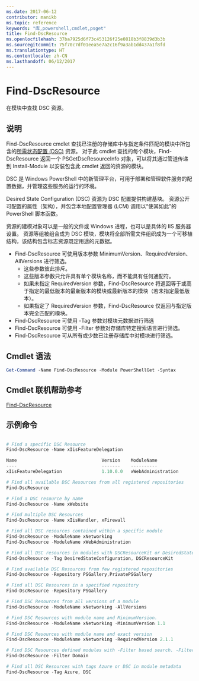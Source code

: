 ```yaml
---
ms.date: 2017-06-12
contributor: manikb
ms.topic: reference
keywords: "库,powershell,cmdlet,psget"
title: Find-DscResource
ms.openlocfilehash: 37ba7925d6f73c453126f25e0818b3f8839d3b3b
ms.sourcegitcommit: 75f70c7df01eea5e7a2c16f9a3ab1dd437a1f8fd
ms.translationtype: HT
ms.contentlocale: zh-CN
ms.lasthandoff: 06/12/2017
---
```

# <a name="find-dscresource"></a>Find-DscResource

在模块中查找 DSC 资源。

## <a name="description"></a>说明

Find-DscResource cmdlet 查找已注册的存储库中与指定条件匹配的模块中所包含的[所需状态配置 (DSC)](https://msdn.microsoft.com/en-us/PowerShell/dsc/overview) 资源。
对于此 cmdlet 查找的每个模块，Find-DscResource 返回一个 PSGetDscResourceInfo 对象，可以将其通过管道传递到 Install-Module 以安装包含此 cmdlet 返回的资源的模块。

DSC 是 Windows PowerShell 中的新管理平台，可用于部署和管理软件服务的配置数据，并管理这些服务的运行的环境。

Desired State Configuration (DSC) 资源为 DSC 配置提供构建基块。 资源公开可配置的属性（架构），并包含本地配置管理器 (LCM) 调用以“使其如此”的 PowerShell 脚本函数。

资源的建模对象可以是一般的文件或 Windows 进程，也可以是具体的 IIS 服务器设置。 资源等组被组合成为 DSC 模块，模块将全部所需文件组织成为一个可移植结构，该结构包含标志资源既定用途的元数据。

- Find-DscResource 可使用版本参数 MinimumVersion、RequiredVersion、AllVersions 进行筛选。
  - 这些参数彼此排斥。
  - 这些版本参数只允许具有单个模块名称，而不能具有任何通配符。
  - 如果未指定 RequiredVersion 参数，Find-DscResource 将返回等于或高于指定的最低版本的最新版本的模块或最新版本的模块（若未指定最低版本）。
  - 如果指定了 RequiredVersion 参数，Find-DscResource 仅返回与指定版本完全匹配的模块。
- Find-DscResource 可使用 -Tag 参数对模块元数据进行筛选
- Find-DscResource 可使用 -Filter 参数对存储库特定搜索语言进行筛选。
- Find-DscResource 可从所有或少数已注册存储库中对模块进行筛选。

## <a name="cmdlet-syntax"></a>Cmdlet 语法
```powershell
Get-Command -Name Find-DscResource -Module PowerShellGet -Syntax
```

## <a name="cmdlet-online-help-reference"></a>Cmdlet 联机帮助参考

[Find-DscResource](http://go.microsoft.com/fwlink/?LinkId=517196)

## <a name="example-commands"></a>示例命令
```powershell

# Find a specific DSC Resource
Find-DscResource -Name xIisFeatureDelegation

Name                                Version    ModuleName                          Repository
----                                -------    ----------                          ----------
xIisFeatureDelegation               1.10.0.0   xWebAdministration                  PSGallery

# Find all available DSC Resources from all registered repositories
Find-DscResource

# Find a DSC resource by name
Find-DscResource -Name xWebsite

# Find multiple DSC Resources
Find-DscResource -Name xIisHandler, xFirewall

# Find all DSC resources contained within a specific module
Find-DscResource -ModuleName xNetworking
Find-DscResource -ModuleName xWebAdministration

# Find all DSC resources in modules with DSCResourceKit or DesiredStateConfiguration
Find-DscResource -Tag DesiredStateConfiguration, DSCResourceKit

# Find available DSC Resources from few registered repositories
Find-DscResource -Repository PSGallery,PrivatePSGallery

# Find all DSC Resources in a specified repository
Find-DscResource -Repository PSGallery

# Find DSC Resources from all versions of a module
Find-DscResource -ModuleName xNetworking -AllVersions

# Find DSC Resources with module name and MinimumVersion.
Find-DscResource -ModuleName xNetworking -MinimumVersion 1.1

# Find DSC Resources with module name and exact version
Find-DscResource -ModuleName xNetworking -RequiredVersion 2.1.1

# Find DSC Resources defined modules with -Filter based search. -Filter searches in description and module names
Find-DscResource -Filter Domain

# Find all DSC Resources with tags Azure or DSC in module metadata
Find-DscResource -Tag Azure, DSC

```


